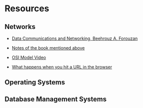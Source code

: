 # Resources

## Networks

- [Data Communications and Networking, Beehrouz A. Forouzan](https://drive.google.com/file/d/1HhKAyamiP9TpbatUBms1wdOw92K_kZ29/view?usp=sharing)

- [Notes of the book mentioned above](http://www.sathyabama.ac.in/uploads/notes/note_1468905043.pdf)

- [OSI Model Video](https://www.youtube.com/watch?v=vv4y_uOneC0)

- [What happens when you hit a URL in the browser](https://www.youtube.com/watch?v=vv4y_uOneC0)

## Operating Systems

## Database Management Systems